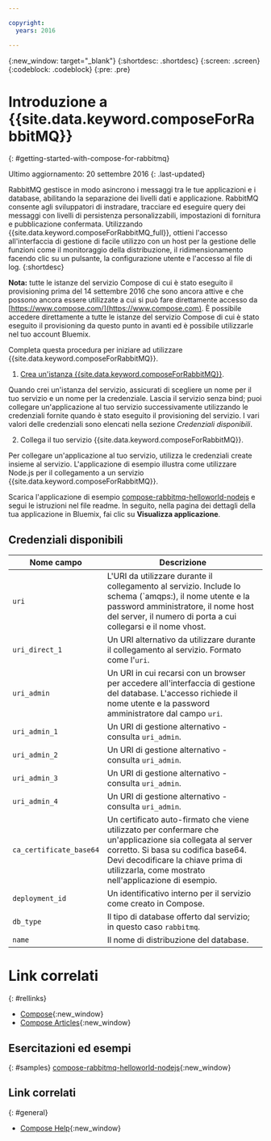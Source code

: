 ```yaml
---

copyright:
  years: 2016

---
```


{:new_window: target="_blank"}
{:shortdesc: .shortdesc}
{:screen: .screen}
{:codeblock: .codeblock}
{:pre: .pre}

# Introduzione a {{site.data.keyword.composeForRabbitMQ}}
{: #getting-started-with-compose-for-rabbitmq}

Ultimo aggiornamento: 20 settembre 2016
{: .last-updated}

RabbitMQ gestisce in modo asincrono i messaggi tra le tue applicazioni e i database, abilitando la separazione dei livelli dati e applicazione. RabbitMQ consente agli sviluppatori di instradare, tracciare ed eseguire query dei messaggi con livelli di persistenza personalizzabili, impostazioni di fornitura e pubblicazione confermata. Utilizzando {{site.data.keyword.composeForRabbitMQ_full}}, ottieni l'accesso all'interfaccia di gestione di facile utilizzo con un host per la gestione delle funzioni come il monitoraggio della distribuzione, il ridimensionamento facendo clic su un pulsante, la configurazione utente e l'accesso al file di log.
{:shortdesc}

**Nota:** tutte le istanze del servizio Compose di cui è stato eseguito il provisioning prima del 14 settembre 2016 che sono ancora attive e che possono ancora essere utilizzate a cui si può fare direttamente accesso da [https://www.compose.com/](https://www.compose.com). È possibile accedere direttamente a tutte le istanze del servizio Compose di cui è stato eseguito il provisioning da questo punto in avanti ed è possibile utilizzarle nel tuo account Bluemix.

Completa questa procedura per iniziare ad utilizzare {{site.data.keyword.composeForRabbitMQ}}.

1. [Crea un'istanza {{site.data.keyword.composeForRabbitMQ}}](https://console.ng.bluemix.net/catalog/services/compose-for-rabbitmq/).

  Quando crei un'istanza del servizio, assicurati di scegliere un nome per il tuo servizio e un nome per la credenziale. Lascia il servizio senza bind; puoi collegare un'applicazione al tuo servizio successivamente utilizzando le credenziali fornite quando è stato eseguito il provisioning del servizio.  I vari valori delle credenziali sono elencati nella sezione *Credenziali disponibili*.

2. Collega il tuo servizio {{site.data.keyword.composeForRabbitMQ}}.

  Per collegare un'applicazione al tuo servizio, utilizza le credenziali create insieme al servizio. L'applicazione di esempio illustra come utilizzare Node.js per il collegamento a un servizio {{site.data.keyword.composeForRabbitMQ}}.

  Scarica l'applicazione di esempio [compose-rabbitmq-helloworld-nodejs](https://github.com/IBM-Bluemix/compose-rabbitmq-helloworld-nodejs) e segui le istruzioni nel file readme. In seguito, nella pagina dei dettagli della tua applicazione in Bluemix, fai clic su **Visualizza applicazione**.

## Credenziali disponibili

Nome campo|Descrizione
----------|-----------
``uri``|L'URI da utilizzare durante il collegamento al servizio. Include lo schema (`amqps:), il nome utente e la password amministratore, il nome host del server, il numero di porta a cui collegarsi e il nome vhost.
`uri_direct_1`|Un URI alternativo da utilizzare durante il collegamento al servizio. Formato come l'`uri`.
`uri_admin`|Un URI in cui recarsi con un browser per accedere all'interfaccia di gestione del database. L'accesso richiede il nome utente e la password amministratore dal campo `uri`.
`uri_admin_1`|Un URI di gestione alternativo - consulta `uri_admin`.
`uri_admin_2`|Un URI di gestione alternativo - consulta `uri_admin`.
`uri_admin_3`|Un URI di gestione alternativo - consulta `uri_admin`.
`uri_admin_4`|Un URI di gestione alternativo - consulta `uri_admin`.
`ca_certificate_base64`|Un certificato auto-firmato che viene utilizzato per confermare che un'applicazione sia collegata al server corretto. Si basa su codifica base64. Devi decodificare la chiave prima di utilizzarla, come mostrato nell'applicazione di esempio.
`deployment_id`|Un identificativo interno per il servizio come creato in Compose.
`db_type`|Il tipo di database offerto dal servizio; in questo caso `rabbitmq`.
`name`|Il nome di distribuzione del database.

# Link correlati
{: #rellinks}

* [Compose](https://www.compose.com){:new_window}
* [Compose Articles](https://www.compose.com/articles/){:new_window}

## Esercitazioni ed esempi
{: #samples}
[compose-rabbitmq-helloworld-nodejs](https://github.com/IBM-Bluemix/compose-rabbitmq-helloworld-nodejs){:new_window}

## Link correlati
{: #general}
* [Compose Help](https://help.compose.com/docs){:new_window}
